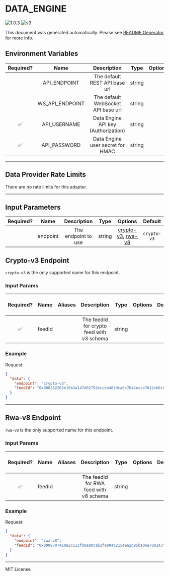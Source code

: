 # DATA_ENGINE

![1.0.3](https://img.shields.io/github/package-json/v/smartcontractkit/external-adapters-js?filename=packages/sources/data-engine/package.json) ![v3](https://img.shields.io/badge/framework%20version-v3-blueviolet)

This document was generated automatically. Please see [README Generator](../../scripts#readme-generator) for more info.

## Environment Variables

| Required? |      Name       |             Description             |  Type  | Options |               Default               |
| :-------: | :-------------: | :---------------------------------: | :----: | :-----: | :---------------------------------: |
|           |  API_ENDPOINT   |    The default REST API base url    | string |         | `https://api.dataengine.chain.link` |
|           | WS_API_ENDPOINT | The default WebSocket API base url  | string |         |  `wss://ws.dataengine.chain.link`   |
|    ✅     |  API_USERNAME   | Data Engine API key (Authorization) | string |         |                                     |
|    ✅     |  API_PASSWORD   |  Data Engine user secret for HMAC   | string |         |                                     |

---

## Data Provider Rate Limits

There are no rate limits for this adapter.

---

## Input Parameters

| Required? |   Name   |     Description     |  Type  |                           Options                            |   Default   |
| :-------: | :------: | :-----------------: | :----: | :----------------------------------------------------------: | :---------: |
|           | endpoint | The endpoint to use | string | [crypto-v3](#crypto-v3-endpoint), [rwa-v8](#rwa-v8-endpoint) | `crypto-v3` |

## Crypto-v3 Endpoint

`crypto-v3` is the only supported name for this endpoint.

### Input Params

| Required? |  Name  | Aliases |                Description                |  Type  | Options | Default | Depends On | Not Valid With |
| :-------: | :----: | :-----: | :---------------------------------------: | :----: | :-----: | :-----: | :--------: | :------------: |
|    ✅     | feedId |         | The feedId for crypto feed with v3 schema | string |         |         |            |                |

### Example

Request:

```json
{
  "data": {
    "endpoint": "crypto-v3",
    "feedId": "0x000362205e10b3a147d02792eccee483dca6c7b44ecce7012cb8c6e0b68b3ae9"
  }
}
```

---

## Rwa-v8 Endpoint

`rwa-v8` is the only supported name for this endpoint.

### Input Params

| Required? |  Name  | Aliases |              Description               |  Type  | Options | Default | Depends On | Not Valid With |
| :-------: | :----: | :-----: | :------------------------------------: | :----: | :-----: | :-----: | :--------: | :------------: |
|    ✅     | feedId |         | The feedId for RWA feed with v8 schema | string |         |         |            |                |

### Example

Request:

```json
{
  "data": {
    "endpoint": "rwa-v8",
    "feedId": "0x0008707410e2c111fb0e80cab2fa004b215eea2d95b106e700243f9ebcc8fbd9"
  }
}
```

---

MIT License
